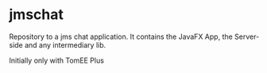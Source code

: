 # jmschat

Repository to a jms chat application. It contains the JavaFX App, the Server-side and any intermediary lib.

Initially only with TomEE Plus
